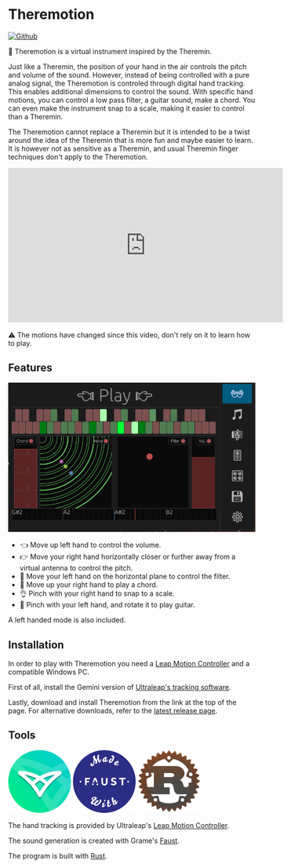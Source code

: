 # Theremotion

[![Github](https://img.shields.io/badge/github-plule%2Ftheremotion-8da0cb?style=flat-square)](https://github.com/plule/leaprs)

👐 Theremotion is a virtual instrument inspired by the Theremin.

Just like a Theremin, the position of your hand in the air controls the pitch
and volume of the sound. However, instead of being controlled with a pure analog
signal, the Theremotion is controled through digital hand tracking. This enables
additional dimensions to control the sound. With specific hand motions, you can
control a low pass filter, a guitar sound, make a chord. You can even make the
instrument snap to a scale, making it easier to control than a Theremin.

The Theremotion cannot replace a Theremin but it is intended to be a twist
around the idea of the Theremin that is more fun and maybe easier to learn. It
is however not as sensitive as a Theremin, and usual Theremin finger techniques
don't apply to the Theremotion.

<iframe width="560" height="315" src="https://www.youtube.com/embed/GGALeKm_uzc" title="YouTube video player" frameborder="0" allow="accelerometer; autoplay; clipboard-write; encrypted-media; gyroscope; picture-in-picture" allowfullscreen></iframe>

⚠️ The motions have changed since this video, don't rely on it to learn how to
play.

## Features

![Screenshot](doc/capture.png)

- 👈 Move up left hand to control the volume.
- 👉 Move your right hand horizontally closer or further away from a virtual antenna to control the pitch.
- 👋 Move your left hand on the horizontal plane to control the filter.
- 👋 Move up your right hand to play a chord.
- 👌 Pinch with your right hand to snap to a scale.
- 🎸 Pinch with your left hand, and rotate it to play guitar.

A left handed mode is also included.

## Installation

In order to play with Theremotion you need a [Leap Motion
Controller](https://www.ultraleap.com/product/leap-motion-controller/) and a
compatible Windows PC.

First of all, install the Gemini version of [Ultraleap's tracking
software](https://developer.leapmotion.com/tracking-software-download).

Lastly, download and install Theremotion from the link at the top of the page.
For alternative downloads, refer to the [latest release
page](https://github.com/plule/theremotion/releases/latest/).

## Tools

[![Leap Motion Controller](doc/ultraleap.png)](https://www.ultraleap.com/product/leap-motion-controller/) [![Faust](doc/faust.png)]((https://faust.grame.fr/)) [![Rust](doc/rust.png)](https://www.rust-lang.org)

The hand tracking is provided by Ultraleap's [Leap Motion Controller](https://www.ultraleap.com/product/leap-motion-controller/).

The sound generation is created with Grame's [Faust](https://faust.grame.fr/).

The program is built with [Rust](https://www.rust-lang.org).
